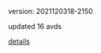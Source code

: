 version: 2021120318-2150

updated 16 avds

[details](https://github.com/0x74f917491bfa7ebfa379/ali_avd_db/blob/master/change_log/2021/12/03/18/2150.txt)